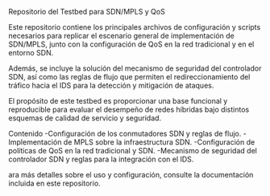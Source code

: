Repositorio del Testbed para SDN/MPLS y QoS

Este repositorio contiene los principales archivos de configuración y scripts necesarios para replicar el escenario general de implementación de SDN/MPLS, junto con la configuración de QoS en la red tradicional y en el entorno SDN.

Además, se incluye la solución del mecanismo de seguridad del controlador SDN, así como las reglas de flujo que permiten el redireccionamiento del tráfico hacia el IDS para la detección y mitigación de ataques.

El propósito de este testbed es proporcionar una base funcional y reproducible para evaluar el desempeño de redes híbridas bajo distintos esquemas de calidad de servicio y seguridad.

Contenido
-Configuración de los conmutadores SDN y reglas de flujo.
-Implementación de MPLS sobre la infraestructura SDN.
-Configuración de políticas de QoS en la red tradicional y SDN.
-Mecanismo de seguridad del controlador SDN y reglas para la integración con el IDS.

ara más detalles sobre el uso y configuración, consulte la documentación incluida en este repositorio.

